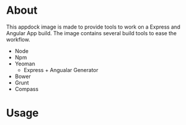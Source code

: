 # About

This appdock image is made to provide tools to work on a Express and Angular App build. The image contains several build 
tools to ease the workflow.

- Node
- Npm
- Yeoman
  - Express + Angualar Generator
- Bower
- Grunt
- Compass

# Usage

